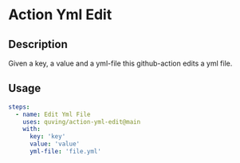 # Action Yml Edit

## Description

Given a key, a value and a yml-file this github-action edits a yml file.

## Usage

```yml
steps:
  - name: Edit Yml File
    uses: quving/action-yml-edit@main
    with:
      key: 'key'
      value: 'value'
      yml-file: 'file.yml'
```